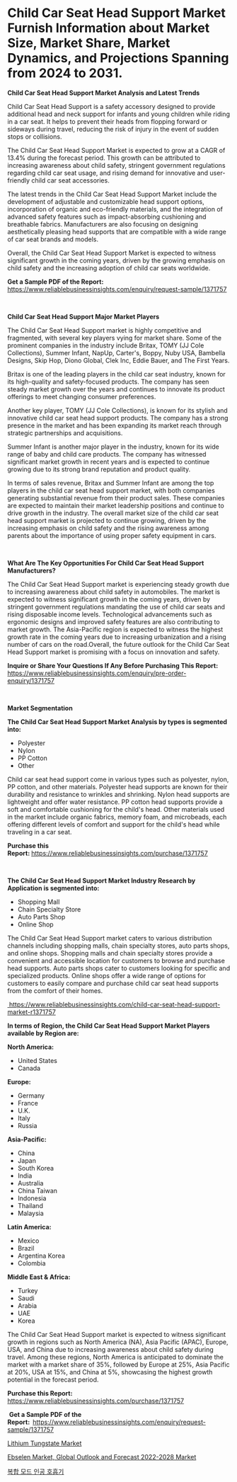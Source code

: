 <p><h1>Child Car Seat Head Support Market Furnish Information about Market Size, Market Share, Market Dynamics, and Projections Spanning from 2024 to 2031.</h1></p><p><strong>Child Car Seat Head Support Market Analysis and Latest Trends</strong></p>
<p><p>Child Car Seat Head Support is a safety accessory designed to provide additional head and neck support for infants and young children while riding in a car seat. It helps to prevent their heads from flopping forward or sideways during travel, reducing the risk of injury in the event of sudden stops or collisions.</p><p>The Child Car Seat Head Support Market is expected to grow at a CAGR of 13.4% during the forecast period. This growth can be attributed to increasing awareness about child safety, stringent government regulations regarding child car seat usage, and rising demand for innovative and user-friendly child car seat accessories.</p><p>The latest trends in the Child Car Seat Head Support Market include the development of adjustable and customizable head support options, incorporation of organic and eco-friendly materials, and the integration of advanced safety features such as impact-absorbing cushioning and breathable fabrics. Manufacturers are also focusing on designing aesthetically pleasing head supports that are compatible with a wide range of car seat brands and models.</p><p>Overall, the Child Car Seat Head Support Market is expected to witness significant growth in the coming years, driven by the growing emphasis on child safety and the increasing adoption of child car seats worldwide.</p></p>
<p><strong>Get a Sample PDF of the Report:&nbsp;</strong> <a href="https://www.reliablebusinessinsights.com/enquiry/request-sample/1371757">https://www.reliablebusinessinsights.com/enquiry/request-sample/1371757</a></p>
<p>&nbsp;</p>
<p><strong>Child Car Seat Head Support Major Market Players</strong></p>
<p><p>The Child Car Seat Head Support market is highly competitive and fragmented, with several key players vying for market share. Some of the prominent companies in the industry include Britax, TOMY (JJ Cole Collections), Summer Infant, NapUp, Carter's, Boppy, Nuby USA, Bambella Designs, Skip Hop, Diono Global, Clek Inc, Eddie Bauer, and The First Years.</p><p>Britax is one of the leading players in the child car seat industry, known for its high-quality and safety-focused products. The company has seen steady market growth over the years and continues to innovate its product offerings to meet changing consumer preferences.</p><p>Another key player, TOMY (JJ Cole Collections), is known for its stylish and innovative child car seat head support products. The company has a strong presence in the market and has been expanding its market reach through strategic partnerships and acquisitions.</p><p>Summer Infant is another major player in the industry, known for its wide range of baby and child care products. The company has witnessed significant market growth in recent years and is expected to continue growing due to its strong brand reputation and product quality.</p><p>In terms of sales revenue, Britax and Summer Infant are among the top players in the child car seat head support market, with both companies generating substantial revenue from their product sales. These companies are expected to maintain their market leadership positions and continue to drive growth in the industry. The overall market size of the child car seat head support market is projected to continue growing, driven by the increasing emphasis on child safety and the rising awareness among parents about the importance of using proper safety equipment in cars.</p></p>
<p>&nbsp;</p>
<p><strong>What Are The Key Opportunities For Child Car Seat Head Support Manufacturers?</strong></p>
<p><p>The Child Car Seat Head Support market is experiencing steady growth due to increasing awareness about child safety in automobiles. The market is expected to witness significant growth in the coming years, driven by stringent government regulations mandating the use of child car seats and rising disposable income levels. Technological advancements such as ergonomic designs and improved safety features are also contributing to market growth. The Asia-Pacific region is expected to witness the highest growth rate in the coming years due to increasing urbanization and a rising number of cars on the road.Overall, the future outlook for the Child Car Seat Head Support market is promising with a focus on innovation and safety.</p></p>
<p><strong>Inquire or Share Your Questions If Any Before Purchasing This Report:</strong> <a href="https://www.reliablebusinessinsights.com/enquiry/pre-order-enquiry/1371757">https://www.reliablebusinessinsights.com/enquiry/pre-order-enquiry/1371757</a></p>
<p>&nbsp;</p>
<p><strong>Market Segmentation</strong></p>
<p><strong>The Child Car Seat Head Support Market Analysis by types is segmented into:</strong></p>
<p><ul><li>Polyester</li><li>Nylon</li><li>PP Cotton</li><li>Other</li></ul></p>
<p><p>Child car seat head support come in various types such as polyester, nylon, PP cotton, and other materials. Polyester head supports are known for their durability and resistance to wrinkles and shrinking. Nylon head supports are lightweight and offer water resistance. PP cotton head supports provide a soft and comfortable cushioning for the child's head. Other materials used in the market include organic fabrics, memory foam, and microbeads, each offering different levels of comfort and support for the child's head while traveling in a car seat.</p></p>
<p><strong>Purchase this Report:&nbsp;</strong><a href="https://www.reliablebusinessinsights.com/purchase/1371757">https://www.reliablebusinessinsights.com/purchase/1371757</a></p>
<p>&nbsp;</p>
<p><strong>The Child Car Seat Head Support Market Industry Research by Application is segmented into:</strong></p>
<p><ul><li>Shopping Mall</li><li>Chain Specialty Store</li><li>Auto Parts Shop</li><li>Online Shop</li></ul></p>
<p><p>The Child Car Seat Head Support market caters to various distribution channels including shopping malls, chain specialty stores, auto parts shops, and online shops. Shopping malls and chain specialty stores provide a convenient and accessible location for customers to browse and purchase head supports. Auto parts shops cater to customers looking for specific and specialized products. Online shops offer a wide range of options for customers to easily compare and purchase child car seat head supports from the comfort of their homes.</p></p>
<p><a href="https://www.reliablebusinessinsights.com/child-car-seat-head-support-market-r1371757">&nbsp;https://www.reliablebusinessinsights.com/child-car-seat-head-support-market-r1371757</a></p>
<p><strong>In terms of Region, the Child Car Seat Head Support Market Players available by Region are:</strong></p>
<p>
    <p> <strong> North America: </strong>
        <ul>
            <li>United States</li>
            <li>Canada</li>
        </ul>
        </p> 
    <p> <strong> Europe: </strong>
        <ul>
            <li>Germany</li>
            <li>France</li>
            <li>U.K.</li>
            <li>Italy</li>
            <li>Russia</li>
        </ul>
        </p> 
    <p> <strong> Asia-Pacific: </strong>
        <ul>
            <li>China</li>
            <li>Japan</li>
            <li>South Korea</li>
            <li>India</li>
            <li>Australia</li>
            <li>China Taiwan</li>
            <li>Indonesia</li>
            <li>Thailand</li>
            <li>Malaysia</li>
        </ul>
        </p> 
    <p> <strong> Latin America: </strong>
        <ul>
            <li>Mexico</li>
            <li>Brazil</li>
            <li>Argentina Korea</li>
            <li>Colombia</li>
        </ul>
        </p> 
    <p> <strong> Middle East & Africa: </strong>
        <ul>
            <li>Turkey</li>
            <li>Saudi</li>
            <li>Arabia</li>
            <li>UAE</li>
            <li>Korea</li>
        </ul>
    </p>
    </p>
<p><p>The Child Car Seat Head Support market is expected to witness significant growth in regions such as North America (NA), Asia Pacific (APAC), Europe, USA, and China due to increasing awareness about child safety during travel. Among these regions, North America is anticipated to dominate the market with a market share of 35%, followed by Europe at 25%, Asia Pacific at 20%, USA at 15%, and China at 5%, showcasing the highest growth potential in the forecast period.</p></p>
<p><strong>Purchase this Report: </strong><a href="https://www.reliablebusinessinsights.com/purchase/1371757">https://www.reliablebusinessinsights.com/purchase/1371757</a></p>
<p>&nbsp;<strong>Get a Sample PDF of the Report:&nbsp;&nbsp;</strong><a href="https://www.reliablebusinessinsights.com/enquiry/request-sample/1371757">https://www.reliablebusinessinsights.com/enquiry/request-sample/1371757</a></p>
<p><strong></strong></p>
<p><p><a href="https://issuu.com/reportprime-2/docs/lithium-tungstate-market-size-2030.pptx">Lithium Tungstate Market</a></p><p><a href="https://github.com/dinty11332244/Market-Research-Report-List-1/blob/main/ebselen-market-global-outlook-and-forecast-2022-2028-market.md">Ebselen Market, Global Outlook and Forecast 2022-2028 Market</a></p><p><a href="https://github.com/rrmadityapu/Market-Research-Report-List-1/blob/main/7218172125736.md">복합 모드 인공 호흡기</a></p></p>